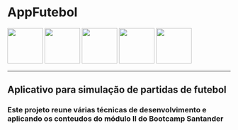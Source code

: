 # AppFutebol
<div style="inline-block;">
    <img src="https://camo.githubusercontent.com/5f782fd8336391e7a1bc051ca347480b76467fe313c15fbf20453959d5c53df6/68747470733a2f2f6865726d65732e6469676974616c696e6e6f766174696f6e2e6f6e652f636f75727365732f62616467652f31663063653261302d323235342d343933622d383739352d3938616439656631353235312e706e67" alt="" height="80" style="max-width: 100%;">
    <img src="https://camo.githubusercontent.com/a77810f6f67dbff35425acb05539f2bb02703abbdd237f22f15a1c421e673a2a/68747470733a2f2f6865726d65732e6469676974616c696e6e6f766174696f6e2e6f6e652f636f75727365732f62616467652f62366237303631642d356332382d346231332d616331332d6166373636653564636466312e706e67" alt="" height="80"  style="max-width: 100%;">
    <img src="https://camo.githubusercontent.com/1d3fb39b9df4b42eb13c61ee3645f563a1294d3cdb7f8de2071d44ed53a45f27/68747470733a2f2f6865726d65732e6469676974616c696e6e6f766174696f6e2e6f6e652f636f75727365732f62616467652f36626636633837362d653034642d346539332d386533632d6638373039643234353263642e706e67" alt="" height="80"  style="max-width: 100%;">
    <img src="https://camo.githubusercontent.com/a5bdd565f43d9001743fcd9af41d6e0e8b9370f9d20ab41f3a9c5b406beee76e/68747470733a2f2f6865726d65732e6469676974616c696e6e6f766174696f6e2e6f6e652f636f75727365732f62616467652f64666539386564622d303262612d343237622d623261392d3133303364343939656566642e706e67" alt="" height="80" style="max-width: 100%;"></a>
    <img src="https://camo.githubusercontent.com/005d3072f9c97ac0e6e113731a4a42638254ef9660ea9af7e2013ebced60af44/68747470733a2f2f6865726d65732e6469676974616c696e6e6f766174696f6e2e6f6e652f636f75727365732f62616467652f66393766383435312d613031392d343761392d623938652d3063303937303736356535322e706e67" alt="" height="80" 
    style=" max-width: 100%;">
</div>

---

## Aplicativo para simulação de partidas de futebol

### Este projeto reune várias técnicas de desenvolvimento e aplicando os conteudos do módulo II do Bootcamp Santander
